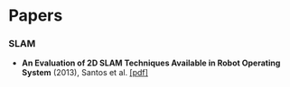 # Papers
### SLAM
- **An Evaluation of 2D SLAM Techniques Available in Robot Operating System** (2013), Santos et al. [[pdf]](http://eprints.lincoln.ac.uk/14672/1/06719348.pdf)
